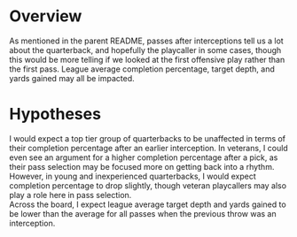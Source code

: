# Overview
As mentioned in the parent README, passes after interceptions tell us a lot about the quarterback, and hopefully the playcaller in some cases, though this would be more telling if we looked at the first offensive play rather than the first pass. League average completion percentage, target depth, and yards gained may all be impacted.

# Hypotheses
I would expect a top tier group of quarterbacks to be unaffected in terms of their completion percentage after an earlier interception. In veterans, I could even see an argument for a higher completion percentage after a pick, as their pass selection may be focused more on getting back into a rhythm. However, in young and inexperienced quarterbacks, I would expect completion percentage to drop slightly, though veteran playcallers may also play a role here in pass selection. <br />
Across the board, I expect league average target depth and yards gained to be lower than the average for all passes when the previous throw was an interception. 